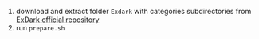 1. download and extract folder `Exdark` with categories subdirectories from [ExDark official repository](https://github.com/cs-chan/Exclusively-Dark-Image-Dataset)
2. run `prepare.sh` 